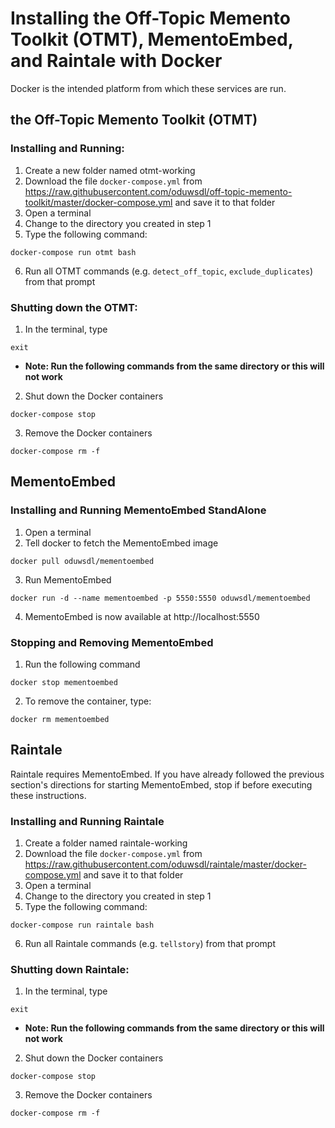 # Installing the Off-Topic Memento Toolkit (OTMT), MementoEmbed, and Raintale with Docker

Docker is the intended platform from which these services are run.

## the Off-Topic Memento Toolkit (OTMT)

### Installing and Running:

1. Create a new folder named otmt-working
2. Download the file `docker-compose.yml` from https://raw.githubusercontent.com/oduwsdl/off-topic-memento-toolkit/master/docker-compose.yml and save it to that folder
3. Open a terminal
4. Change to the directory you created in step 1
5. Type the following command:
```
docker-compose run otmt bash
```
6. Run all OTMT commands (e.g. `detect_off_topic`, `exclude_duplicates`) from that prompt

### Shutting down the OTMT:
1. In the terminal, type
```
exit
```
  * **Note: Run the following commands from the same directory or this will not work**

2. Shut down the Docker containers
```
docker-compose stop
```

3. Remove the Docker containers
```
docker-compose rm -f
```

## MementoEmbed

### Installing and Running MementoEmbed StandAlone

1. Open a terminal
2. Tell docker to fetch the MementoEmbed image
```
docker pull oduwsdl/mementoembed
```
3. Run MementoEmbed
```
docker run -d --name mementoembed -p 5550:5550 oduwsdl/mementoembed
```
4. MementoEmbed is now available at http://localhost:5550

### Stopping and Removing MementoEmbed

1. Run the following command
```
docker stop mementoembed
```
2. To remove the container, type:
```
docker rm mementoembed
```

## Raintale

Raintale requires MementoEmbed. If you have already followed the previous section's directions for starting MementoEmbed, stop if before executing these instructions.

### Installing and Running Raintale

1. Create a folder named raintale-working
2. Download the file `docker-compose.yml` from https://raw.githubusercontent.com/oduwsdl/raintale/master/docker-compose.yml and save it to that folder
3. Open a terminal
4. Change to the directory you created in step 1
5. Type the following command:
```
docker-compose run raintale bash
```
6. Run all Raintale commands (e.g. `tellstory`) from that prompt

### Shutting down Raintale:
1. In the terminal, type
```
exit
```
  * **Note: Run the following commands from the same directory or this will not work**

2. Shut down the Docker containers
```
docker-compose stop
```

3. Remove the Docker containers
```
docker-compose rm -f
```
